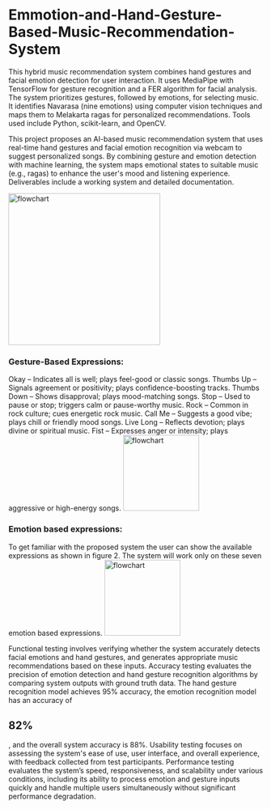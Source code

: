 # Emmotion-and-Hand-Gesture-Based-Music-Recommendation-System
This hybrid music recommendation system combines hand gestures and facial emotion detection for user interaction. It uses MediaPipe with TensorFlow for gesture recognition and a FER algorithm for facial analysis. The system prioritizes gestures, followed by emotions, for selecting music. It identifies Navarasa (nine emotions) using computer vision techniques and maps them to Melakarta ragas for personalized recommendations. Tools used include Python, scikit-learn, and OpenCV.


 This project proposes an AI-based music recommendation system that uses real-time hand gestures and facial emotion recognition via webcam to suggest personalized songs. By combining gesture and emotion detection with machine learning, the system maps emotional states to suitable music (e.g., ragas) to enhance the user's mood and listening experience. Deliverables include a working system and detailed documentation.

<img src="https://github.com/user-attachments/assets/eb85b12f-11b8-4a60-9812-d10cb3b8ef78" alt="flowchart" width="300"/>

<H3>Gesture-Based Expressions:</H3>
Okay – Indicates all is well; plays feel-good or classic songs.
Thumbs Up – Signals agreement or positivity; plays confidence-boosting tracks.
Thumbs Down – Shows disapproval; plays mood-matching songs.
Stop – Used to pause or stop; triggers calm or pause-worthy music.
Rock – Common in rock culture; cues energetic rock music.
Call Me – Suggests a good vibe; plays chill or friendly mood songs.
Live Long – Reflects devotion; plays divine or spiritual music.
Fist – Expresses anger or intensity; plays aggressive or high-energy songs.
<img src="https://github.com/user-attachments/assets/730cd12a-efc7-4238-8834-e887e8b1a38d" alt="flowchart" width="150"/>

<H3> Emotion based expressions: </H3>
 To get familiar
 with the proposed system the user can show the
 available expressions as shown in figure 2. The
 system will work only on these seven emotion
 based expressions.
 <img src="https://github.com/user-attachments/assets/ac783922-d866-476b-a592-90ddcea13c61" alt="flowchart" width="150"/>


Functional testing involves verifying whether the system accurately detects facial emotions and hand gestures, and generates appropriate music recommendations based on these inputs. Accuracy testing evaluates the precision of emotion detection and hand gesture recognition algorithms by comparing system outputs with ground truth data. The hand gesture recognition model achieves 95% accuracy, the emotion recognition model has an accuracy of <H2>82%</H2>, and the overall system accuracy is 88%. Usability testing focuses on assessing the system's ease of use, user interface, and overall experience, with feedback collected from test participants. Performance testing evaluates the system’s speed, responsiveness, and scalability under various conditions, including its ability to process emotion and gesture inputs quickly and handle multiple users simultaneously without significant performance degradation.


